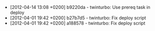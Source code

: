 * [2012-04-14 13:08 +0200] b9220da - twinturbo: Use prereq task in deploy
* [2012-04-01 19:42 +0200] b27b7d5 - twinturbo: Fix deploy script
* [2012-04-01 19:42 +0200] a188578 - twinturbo: Fix deploy script
